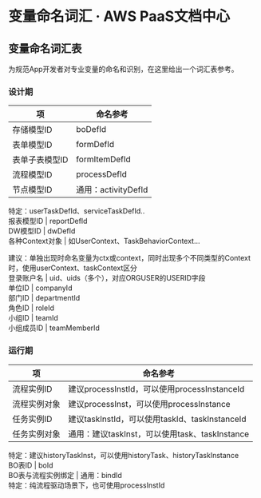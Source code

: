 # 变量命名词汇 · AWS PaaS文档中心

## 变量命名词汇表

为规范App开发者对专业变量的命名和识别，在这里给出一个词汇表参考。

### 设计期

项 | 命名参考  
---|---  
存储模型ID | boDefId  
表单模型ID | formDefId  
表单子表模型ID | formItemDefId  
流程模型ID | processDefId  
节点模型ID | 通用：activityDefId  
特定：userTaskDefId、serviceTaskDefId..  
报表模型ID | reportDefId  
DW模型ID | dwDefId  
各种Context对象 | 如UserContext、TaskBehaviorContext...  
  
建议：单独出现时命名变量为ctx或context，同时出现多个不同类型的Context时，使用userContext、taskContext区分  
登录账户名 | uid、uids（多个），对应ORGUSER的USERID字段  
单位ID | companyId  
部门ID | departmentId  
角色ID | roleId  
小组ID | teamId  
小组成员ID | teamMemberId  
  
### 运行期

项 | 命名参考  
---|---  
流程实例ID | 建议processInstId，可以使用processInstanceId  
流程实例对象 | 建议processInst，可以使用processInstance  
任务实例ID | 建议taskInstId，可以使用taskId、taskInstanceId  
任务实例对象 | 通用：建议taskInst，可以使用task、taskInstance  
特定：建议historyTaskInst，可以使用historyTask、historyTaskInstance  
BO表ID | boId  
BO表与流程实例绑定 | 通用：bindId  
特定：纯流程驱动场景下，也可使用processInstId